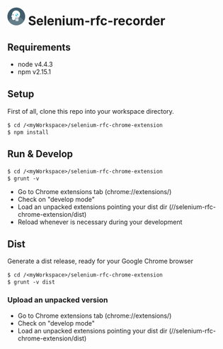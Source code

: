 # <img src="./images/icon.png" width="40"/> Selenium-rfc-recorder

## Requirements
 - node v4.4.3
 - npm v2.15.1

## Setup
First of all, clone this repo into your workspace directory. 

    $ cd /<myWorkspace>/selenium-rfc-chrome-extension
	$ npm install

## Run & Develop

	$ cd /<myWorkspace>/selenium-rfc-chrome-extension
	$ grunt -v

 - Go to Chrome extensions tab (chrome://extensions/)
 - Check on "develop mode"
 - Load an unpacked extensions pointing your dist dir (/<myWorkspace>/selenium-rfc-chrome-extension/dist)
 - Reload whenever is necessary during your development

## Dist

Generate a dist release, ready for your Google Chrome browser

 	$ cd /<myWorkspace>/selenium-rfc-chrome-extension
	$ grunt -v dist

### Upload an unpacked version

 - Go to Chrome extensions tab (chrome://extensions/)
 - Check on "develop mode"
 - Load an unpacked extensions pointing your dist dir (/<myWorkspace>/selenium-rfc-chrome-extension/dist)